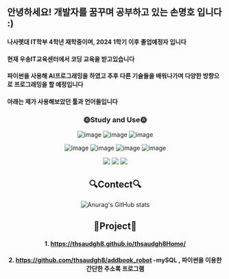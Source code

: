 
 
## 안녕하세요! 개발자를 꿈꾸며 공부하고 있는 손명호 입니다 :)

#### 나사렛대 IT학부 4학년 재학중이며, 2024 1학기 이후 졸업예정자 입니다
#### 현재 우송IT교육센터에서 코딩 교육을 받고있습니다
#### 파이썬을 사용해 AI프로그래밍을 하였고 추후 다른 기술들을 배워나가며 다양한 방향으로 프로그래밍을 할 예정입니다
#### 아래는 제가 사용해보았던 툴과 언어들입니다
<div align="center">
 
 ### 🌞Study and Use🌞
 
![image](https://github.com/thsaudgh8/thsaudgh8/assets/165768655/d4783808-b771-4f52-aa5d-84468c0b9621) 
![image](https://github.com/thsaudgh8/thsaudgh8/assets/165768655/52d5e60f-8a27-42cd-bbce-0fd5f9b87ece) 
![image](https://github.com/thsaudgh8/thsaudgh8/assets/165768655/f2f4dba5-bd9a-4e3b-aa9e-16f7e8f698f7)

![image](https://github.com/thsaudgh8/thsaudgh8/assets/165768655/7a4d0855-04b9-489f-a7af-271f8ef70305)
![image](https://github.com/thsaudgh8/thsaudgh8/assets/165768655/20eca274-4632-447a-9d91-11746e7db0a3)
![image](https://github.com/thsaudgh8/thsaudgh8/assets/165768655/3ee2a2e2-b50c-459a-84a5-ee51068cd15d)
![image](https://github.com/thsaudgh8/thsaudgh8/assets/165768655/58d8281b-c3a6-4b56-bcee-a6c5552cae11)

<img src="https://img.shields.io/badge/MySQL-4479A1?style=for-the-badge&logo=MySQL&logoColor=white">
<img src="https://img.shields.io/badge/MariaDB-003545?style=for-the-badge&logo=MariaDB&logoColor=white">
<img src="https://img.shields.io/badge/TensorFlow-FF6F00?style=for-the-badge&logo=TensorFlow&logoColor=white">


## 🔍Contect🔍
![Anurag's GitHub stats](https://github-readme-stats.vercel.app/api?username=thsaudgh8&show_icons=true&theme=radical)

## 📂Project📂

#### 1. https://thsaudgh8.github.io/thsaudgh8Home/  
#### 2. https://github.com/thsaudgh8/addbook_robot    -mySQL , 파이썬을 이용한 간단한 주소록 프로그램
</div>
